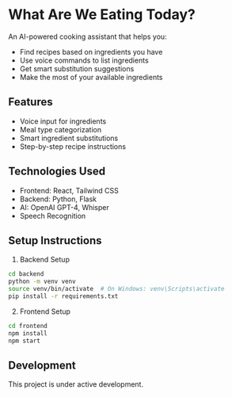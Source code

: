 # What Are We Eating Today?

An AI-powered cooking assistant that helps you:
- Find recipes based on ingredients you have
- Use voice commands to list ingredients
- Get smart substitution suggestions
- Make the most of your available ingredients

## Features
- Voice input for ingredients
- Meal type categorization
- Smart ingredient substitutions
- Step-by-step recipe instructions

## Technologies Used
- Frontend: React, Tailwind CSS
- Backend: Python, Flask
- AI: OpenAI GPT-4, Whisper
- Speech Recognition

## Setup Instructions
1. Backend Setup
```bash
cd backend
python -m venv venv
source venv/bin/activate  # On Windows: venv\Scripts\activate
pip install -r requirements.txt
```

2. Frontend Setup
```bash
cd frontend
npm install
npm start
```

## Development
This project is under active development.